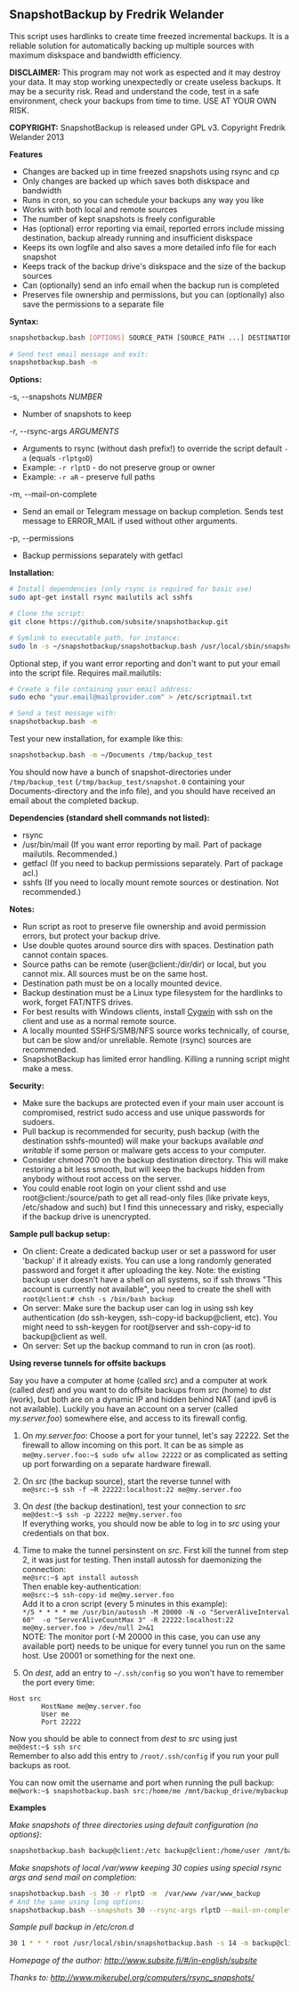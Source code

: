 SnapshotBackup by Fredrik Welander
--------

This script uses hardlinks to create time freezed incremental backups. It is a reliable solution for automatically 
backing up multiple sources with maximum diskspace and bandwidth efficiency. 


**DISCLAIMER:**
This program may not work as espected and it may destroy your data. It may stop working unexpectedly or create useless backups. It may be a security risk.
Read and understand the code, test in a safe environment, check your backups from time to time. USE AT YOUR OWN RISK.

**COPYRIGHT:**
SnapshotBackup is released under GPL v3. Copyright Fredrik Welander 2013


**Features**
- Changes are backed up in time freezed snapshots using rsync and cp
- Only changes are backed up which saves both diskspace and bandwidth
- Runs in cron, so you can schedule your backups any way you like
- Works with both local and remote sources 
- The number of kept snapshots is freely configurable
- Has (optional) error reporting via email, reported errors include missing destination, backup already running and insufficient diskspace
- Keeps its own logfile and also saves a more detailed info file for each snapshot
- Keeps track of the backup drive's diskspace and the size of the backup sources
- Can (optionally) send an info email when the backup run is completed
- Preserves file ownership and permissions, but you can (optionally) also save the permissions to a separate file


**Syntax:**
```sh
snapshotbackup.bash [OPTIONS] SOURCE_PATH [SOURCE_PATH ...] DESTINATION_PATH
    
# Send test email message and exit:
snapshotbackup.bash -m
```     
**Options:**

-s, --snapshots *NUMBER*  
- Number of snapshots to keep 

-r, --rsync-args *ARGUMENTS*  
- Arguments to rsync (without dash prefix!) to override the script default `-a` (equals `-rlptgoD`)
- Example: `-r rlptD` - do not preserve group or owner
- Example: `-r aR` - preserve full paths

-m, --mail-on-complete  
- Send an email or Telegram message on backup completion. Sends test message to ERROR_MAIL if used without other arguments.

-p, --permissions
- Backup permissions separately with getfacl
    
**Installation:**
```sh
# Install dependencies (only rsync is required for basic use)
sudo apt-get install rsync mailutils acl sshfs

# Clone the script:
git clone https://github.com/subsite/snapshotbackup.git

# Symlink to executable path, for instance:
sudo ln -s ~/snapshotbackup/snapshotbackup.bash /usr/local/sbin/snapshotbackup.bash
```   
Optional step, if you want error reporting and don't want to put your email into the script file. Requires mail.mailutils:
```sh
# Create a file containing your email address:
sudo echo "your.email@mailprovider.com" > /etc/scriptmail.txt

# Send a test message with:
snapshotbackup.bash -m
```    
Test your new installation, for example like this:
```sh    
snapshotbackup.bash -m ~/Documents /tmp/backup_test
```
You should now have a bunch of snapshot-directories under `/tmp/backup_test` (`/tmp/backup_test/snapshot.0` containing your Documents-directory and the info file), and you should have received an email about the completed backup.


**Dependencies (standard shell commands not listed):**
- rsync 
- /usr/bin/mail (If you want error reporting by mail. Part of package mailutils. Recommended.)
- getfacl (If you need to backup permissions separately. Part of package acl.)
- sshfs (If you need to locally mount remote sources or destination. Not recommended.)

**Notes:**
- Run script as root to preserve file ownership and avoid permission errors, but protect your backup drive.
- Use double quotes around source dirs with spaces. Destination path cannot contain spaces.
- Source paths can be remote (user@client:/dir/dir) or local, but you cannot mix. All sources must be on the same host.
- Destination path must be on a locally mounted device.
- Backup destination must be a Linux type filesystem for the hardlinks to work, forget FAT/NTFS drives.
- For best results with Windows clients, install [Cygwin](https://www.cygwin.com/) with ssh on the client and use as a normal remote source.
- A locally mounted SSHFS/SMB/NFS source works technically, of course, but can be slow and/or unreliable. Remote (rsync) sources are recommended.
- SnapshotBackup has limited error handling. Killing a running script might make a mess.

**Security:**
- Make sure the backups are protected even if your main user account is compromised, restrict sudo access and use unique passwords for sudoers.
- Pull backup is recommended for security, push backup (with the destination sshfs-mounted) will make your backups available *and writable* if some person or malware gets access to your computer.
- Consider chmod 700 on the backup destination directory. This will make restoring a bit less smooth, but will keep the backups hidden from anybody without root access on the server.
- You could enable root login on your client sshd and use root@client:/source/path to get all read-only files (like private keys, /etc/shadow and such) but I find this unnecessary and risky, especially if the backup drive is unencrypted.

**Sample pull backup setup:**
- On client: Create a dedicated backup user or set a password for user 'backup' if it already exists. You can use a long randomly generated password and forget it after uploading the key. Note: the existing backup user doesn't have a shell on all systems, so if ssh throws "This account is currently not available", you need to create the shell with `root@client:# chsh -s /bin/bash backup`
- On server: Make sure the backup user can log in using ssh key authentication (do ssh-keygen, ssh-copy-id backup@client, etc). You might need to ssh-keygen for root@server and ssh-copy-id to backup@client as well.
- On server: Set up the backup command to run in cron (as root).

**Using reverse tunnels for offsite backups**

Say you have a computer at home (called *src*) and a computer at work (called *dest*) and you want to do offsite backups from *src* (home) to *dst* (work), but both are on a dynamic IP and hidden behind NAT (and ipv6 is not available). Luckily you have an account on a server (called *my.server.foo*) somewhere else, and access to its firewall config. 
1. On *my.server.foo*: Choose a port for your tunnel, let's say 22222. Set the firewall to allow incoming on this port. It can be as simple as `me@my.server.foo:~$ sudo ufw allow 22222` or as complicated as setting up port forwarding on a separate hardware firewall. 
2. On *src* (the backup source), start the reverse tunnel with     
`me@src:~$ ssh -f –R 22222:localhost:22 me@my.server.foo`    
3. On *dest* (the backup destination), test your connection to *src*    
`me@dest:~$ ssh -p 22222 me@my.server.foo`    
If everything works, you should now be able to log in to *src* using your credentials on that box.
4. Time to make the tunnel persinstent on *src*. First kill the tunnel from step 2, it was just for testing. Then install autossh for daemonizing the connection:    
`me@src:~$ apt install autossh`    
Then enable key-authentication:   
`me@src:~$ ssh-copy-id me@my.server.foo`  
Add it to a cron script (every 5 minutes in this example):    
`*/5 * * * * me /usr/bin/autossh -M 20000 -N -o "ServerAliveInterval 60"  -o "ServerAliveCountMax 3" -R 22222:localhost:22 me@my.server.foo > /dev/null 2>&1`    
NOTE: The monitor port (-M 20000 in this case, you can use any available port) needs to be unique for every tunnel you run on the same host. Use 20001 or something for the next one.

5. On *dest*, add an entry to `~/.ssh/config` so you won't have to remember the port every time:
```
Host src
        HostName me@my.server.foo
        User me
        Port 22222
```
Now you should be able to connect from *dest* to *src* using just    
`me@dest:~$ ssh src`  
Remember to also add this entry to `/root/.ssh/config` if you run your pull backups as root.

You can now omit the username and port when running the pull backup:    
`me@work:~$ snapshotbackup.bash src:/home/me /mnt/backup_drive/mybackup`

**Examples**

*Make snapshots of three directories using default configuration (no options):*
```sh
snapshotbackup.bash backup@client:/etc backup@client:/home/user /mnt/backup_drive/mybackup
```
*Make snapshots of local /var/www keeping 30 copies using special rsync args and send mail on completion:*
```sh
snapshotbackup.bash -s 30 -r rlptD -m  /var/www /var/www_backup
# And the same using long options:
snapshotbackup.bash --snapshots 30 --rsync-args rlptD --mail-on-complete  /var/www /var/www_backup
```
*Sample pull backup in /etc/cron.d*
```sh
30 1 * * * root /usr/local/sbin/snapshotbackup.bash -s 14 -m backup@client:/etc backup@client:/home/user /mnt/backup_drive/client/daily
```
*Homepage of the author: http://www.subsite.fi/#/in-english/subsite*

*Thanks to: http://www.mikerubel.org/computers/rsync_snapshots/*
